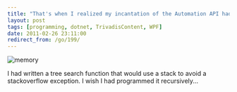 ```yaml
---
title: "That's when I realized my incantation of the Automation API had gone wrong"
layout: post
tags: [programming, dotnet, TrivadisContent, WPF]
date: 2011-02-26 23:11:00
redirect_from: /go/199/
---
```


![memory](http://realfiction.net/assets/memory_cfe47a33-f86a-4a21-ab33-b02b542364f4.png "memory") 

I had written a tree search function that would use a stack to avoid a stackoverflow exception. I wish I had programmed it recursively...